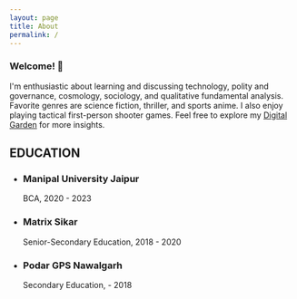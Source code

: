 ```yaml
---
layout: page
title: About
permalink: /
---
```


 <section id="about">
    <div className="space-y-4">
    <div className="wrapper">
      <h3 className="section-header">Welcome! 👨</h3>
      <p className="section-content">
        I'm enthusiastic about learning and discussing technology, polity and governance, 
        cosmology, sociology, and qualitative fundamental analysis.
Favorite genres are science fiction, thriller, and sports anime.
I also enjoy playing tactical first-person shooter games.
Feel free to explore my <a href="https://digitalgarden.dhirajyadav.site/">Digital Garden</a> for more insights.
      </p>
    </div>
      </div>
  </section>

  <section id="education">
    <div className="wrapper">
        <div class="container">
            <h2>EDUCATION</h2>
            <ul class="education-list">
<li>
                    <h3>Manipal University Jaipur</h3>
                    <p>BCA, 2020 - 2023</p>
                </li>
<li>
                    <h3>Matrix Sikar</h3>
                    <p>Senior-Secondary Education, 2018 - 2020</p>
                </li>
                <li>
                    <h3>Podar GPS Nawalgarh</h3>
                    <p>Secondary Education, - 2018</p>
                </li>
            </ul>
        </div>
        </div>
    </section>
